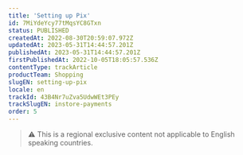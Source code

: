 ```yaml
---
title: 'Setting up Pix'
id: 7MiYdeYcy77tMqsYC8GTxn
status: PUBLISHED
createdAt: 2022-08-30T20:59:07.972Z
updatedAt: 2023-05-31T14:44:57.201Z
publishedAt: 2023-05-31T14:44:57.201Z
firstPublishedAt: 2022-10-05T18:05:57.536Z
contentType: trackArticle
productTeam: Shopping
slugEN: setting-up-pix
locale: en
trackId: 43B4Nr7uZva5UdwWEt3PEy
trackSlugEN: instore-payments
order: 5
---
```


> ⚠️ This is a regional exclusive content not applicable to English speaking countries.
